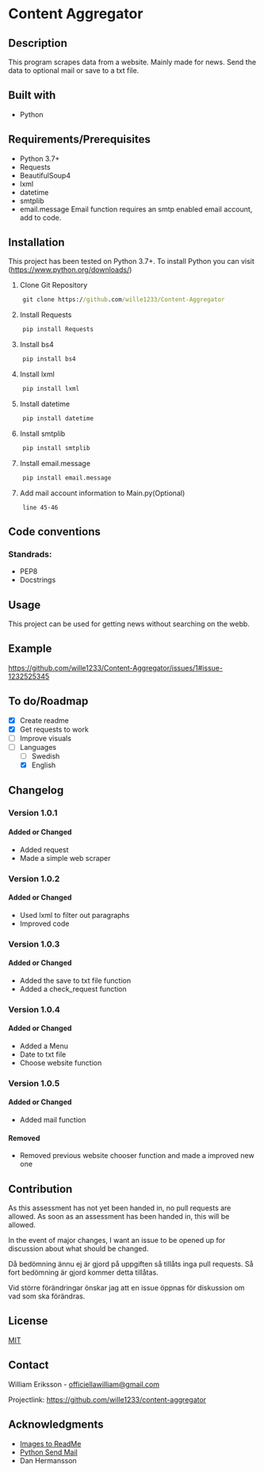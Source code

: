 
# Content Aggregator

## Description

This program scrapes data from a website. Mainly made for news. Send the data to optional mail or save to a txt file.

## Built with

- Python

## Requirements/Prerequisites

- Python 3.7+
- Requests
- BeautifulSoup4
- lxml
- datetime
- smtplib
- email.message
Email function requires an smtp enabled email account, add to code.

## Installation

This project has been tested on Python 3.7+. To install Python you can visit 
(https://www.python.org/downloads/)

1. Clone Git Repository
```cmd
    git clone https://github.com/wille1233/Content-Aggregator
```
2. Install Requests
```cmd
    pip install Requests
```
3. Install bs4
```cmd
    pip install bs4
```
4. Install lxml
```cmd
    pip install lxml
```
5. Install datetime
```cmd
    pip install datetime
```
6. Install smtplib
```cmd
    pip install smtplib
```
7. Install email.message
```cmd
    pip install email.message
```
7. Add mail account information to Main.py(Optional)
```
    line 45-46
```

## Code conventions

### Standrads:
- PEP8
- Docstrings

## Usage

This project can be used for getting news without searching on the webb.

## Example

https://github.com/wille1233/Content-Aggregator/issues/1#issue-1232525345

## To do/Roadmap

- [x] Create readme
- [X] Get requests to work
- [ ] Improve visuals
- [ ] Languages 
    - [ ] Swedish
    - [X] English

## Changelog

### Version 1.0.1

#### Added or Changed

- Added request 
- Made a simple web scraper

### Version 1.0.2

#### Added or Changed

- Used lxml to filter out paragraphs
- Improved code

### Version 1.0.3

#### Added or Changed

- Added the save to txt file function
- Added a check_request function

### Version 1.0.4

#### Added or Changed

- Added a Menu
- Date to txt file 
- Choose website function

### Version 1.0.5

#### Added or Changed

- Added mail function

#### Removed

- Removed previous website chooser function and made a improved new one

## Contribution

As this assessment has not yet been handed in, no pull requests are allowed. As soon as an assessment has been handed in, this will be allowed.

In the event of major changes, I want an issue to be opened up for discussion about what should be changed.

Då bedömning ännu ej är gjord på uppgiften så tillåts inga pull requests. Så fort bedömning är gjord kommer detta tillåtas.  

Vid större förändringar önskar jag att en issue öppnas för diskussion om vad som ska förändras.

## License

[MIT](https://choosealicense.com/licenses/mit/)

## Contact


William Eriksson - officiellawilliam@gmail.com

Projectlink: https://github.com/wille1233/content-aggregator

## Acknowledgments

- [Images to ReadMe](https://www.youtube.com/watch?v=nvPOUdz5PL4)
- [Python Send Mail](https://www.youtube.com/watch?v=BsVQ_cBmEwg&t=438s)
- Dan Hermansson
